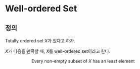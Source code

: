 # Well-ordered Set
## 정의
Totally ordered set $X$가 있다고 하자.

$X$가 다음을 만족할 때, $X$를 well-ordered set이라고 한다.

$$ \text{Every non-empty subset of } X \text{ has an least element} $$